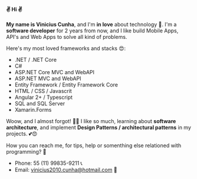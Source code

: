 #### ✌ Hi ✌

**My name is Vinicius Cunha**, and I'm **in love** about technology 💖. I'm a **software developer** for 2 years from now, and I like build Mobile Apps, API's and Web Apps to solve all kind of problems.

Here's my most loved frameworks and stacks 😍:

- .NET / .NET Core
- C#
- ASP.NET Core MVC and WebAPI
- ASP.NET MVC and WebAPI
- Entity Framework / Entity Framework Core
- HTML / CSS / Javascrit
- Angular 2+ / Typescript
- SQL and SQL Server
- Xamarin.Forms

Woow, and I almost forgot! 🤦‍♂️ I like so much, learning about **software architecture**, and implement **Design Patterns / architectural patterns** in my projects. 💕😍 

How you can reach me, for tips, help or somenthing else relationed with programming? 🤝
- Phone: 55 (11) 99835-9211 📞
- Email: vinicius2010.cunha@hotmail.com 📩
